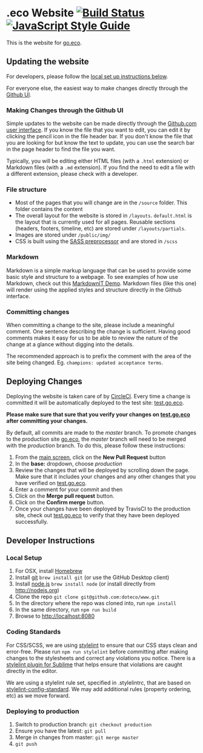 # .eco Website [![Build Status](https://circleci.com/gh/doteco/www.svg?style=svg)](https://app.circleci.com/pipelines/github/doteco/www) [![JavaScript Style Guide](https://img.shields.io/badge/code_style-standard-brightgreen.svg)](https://standardjs.com)


This is the website for [go.eco](https://go.eco).

## Updating the website

For developers, please follow the [local set up instructions below](#local-setup).

For everyone else, the easiest way to make changes directly through the [Github UI](https://github.com/doteco/www).

### Making Changes through the Github UI

Simple updates to the website can be made directly through the [Github.com user interface](https://github.com/doteco/www). If you know the file that you want to edit, you can edit it by clicking the pencil icon in the file header bar. If you don't know the file that you are looking for but know the text to update, you can use the search bar in the page header to find the file you want.

Typically, you will be editing either HTML files (with a `.html` extension) or Markdown files (with a `.md` extension). If you find the need to edit a file with a different extension, please check with a developer.

### File structure

* Most of the pages that you will change are in the `/source` folder. This folder contains the content
* The overall layout for the website is stored in `/layouts`. `default.html` is the layout that is currently used for all pages. Reusable sections (headers, footers, timeline, etc) are stored under `/layouts/partials`.
* Images are stored under `/public/img/`
* CSS is built using the [SASS preprocessor](http://sass-lang.com/) and are stored in `/scss`

### Markdown

Markdown is a simple markup language that can be used to provide some basic style and structure to a webpage. To see examples of how use Markdown, check out this [MarkdownIT Demo](https://markdown-it.github.io/). Markdown files (like this one) will render using the applied styles and structure directly in the Github interface.

### Committing changes

When committing a change to the site, please include a meaningful comment. One sentence describing the change is sufficient. Having good comments makes it easy for us to be able to review the nature of the change at a glance without digging into the details.

The recommended approach is to prefix the comment with the area of the site being changed. Eg. `champions: updated acceptance terms`.

## Deploying Changes

Deploying the website is taken care of by [CircleCI](https://app.circleci.com/pipelines/github/doteco/www). Every time a change is committed it will be automatically deployed to the test site: [test.go.eco](https://test.go.eco).

**Please make sure that sure that you verify your changes on [test.go.eco](https://test.go.eco) after committing your changes.**

By default, all commits are made to the *master* branch. To promote changes to the production site [go.eco](https://go.eco), the *master* branch will need to be merged with the *production* branch. To do this, please follow these instructions:

1. From the [main screen](https://github.com/doteco/www), click on the **New Pull Request** button
2. In the **base:** dropdown, choose _production_
3. Review the changes that will be deployed by scrolling down the page. Make sure that it includes your changes and any other changes that you have verified on [test.go.eco](https://test.go.eco).
4. Enter a comment for your commit and then
5. Click on the **Merge pull request** button.
6. Click on the **Confirm merge** button.
7. Once your changes have been deployed by TravisCI to the production site, check out [test.go.eco](https://test.go.eco) to verify that they have been deployed successfully.


## Developer Instructions

<a name="local-setup"></a>
### Local Setup

1. For OSX, install [Homebrew](http://brew.sh/)
2. Install [git](https://git-scm.com/downloads) `brew install git` (or use the GitHub Desktop client)
2. Install [node.js](http://nodejs.org) `brew install node` (or install directly from http://nodejs.org)
2. Clone the repo `git clone git@github.com:doteco/www.git`
2. In the directory where the repo was cloned into, run `npm install`
3. In the same directory, run `npm run build`
4. Browse to [http://localhost:8080](http://localhost:8080)

### Coding Standards

For CSS/SCSS, we are using [stylelint](https://stylelint.io/) to ensure that our CSS stays clean and error-free. Please run `npm run stylelint` before committing after making changes to the stylesheets and correct any violations you notice. There is a [stylelint plugin for Sublime](https://github.com/kungfusheep/SublimeLinter-contrib-stylelint) that helps ensure that violations are caught directly in the editor.

We are using a stylelint rule set, specified in .stylelintrc, that are based on [stylelint-config-standard](https://github.com/stylelint/stylelint-config-standard). We may add additional rules (property ordering, etc) as we move forward.

### Deploying to production

1. Switch to production branch: `git checkout production`
1. Ensure you have the latest: `git pull`
1. Merge in changes from master: `git merge master`
1. `git push`
